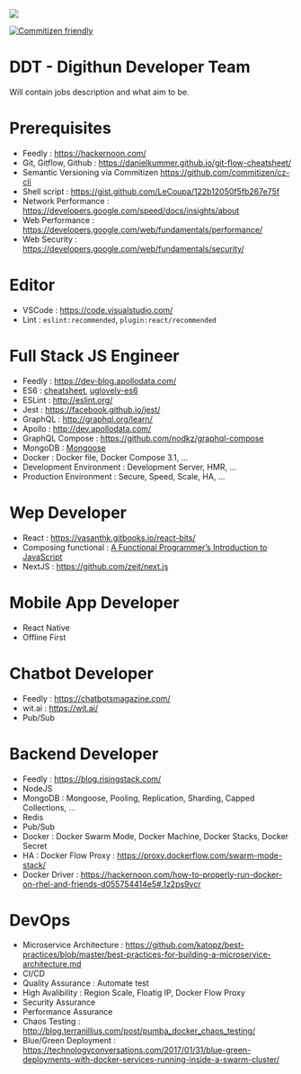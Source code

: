 ![](https://raw.githubusercontent.com/digithun/ddt/master/art/ddt.png)

[![Commitizen friendly](https://img.shields.io/badge/commitizen-friendly-brightgreen.svg)](http://commitizen.github.io/cz-cli/)

# DDT - Digithun Developer Team
Will contain jobs description and what aim to be.

# Prerequisites
- Feedly : https://hackernoon.com/
- Git, Gitflow, Github : https://danielkummer.github.io/git-flow-cheatsheet/
- Semantic Versioning via Commitizen https://github.com/commitizen/cz-cli
- Shell script : https://gist.github.com/LeCoupa/122b12050f5fb267e75f
- Network Performance : https://developers.google.com/speed/docs/insights/about
- Web Performance : https://developers.google.com/web/fundamentals/performance/
- Web Security : https://developers.google.com/web/fundamentals/security/

# Editor
- VSCode : https://code.visualstudio.com/
- Lint : `eslint:recommended`, `plugin:react/recommended`

# Full Stack JS Engineer
- Feedly : https://dev-blog.apollodata.com/
- ES6 : [cheatsheet](https://github.com/DrkSephy/es6-cheatsheet), [uglovely-es6](https://github.com/smmoosavi/uglovely-es6)
- ESLint : http://eslint.org/
- Jest : https://facebook.github.io/jest/
- GraphQL : http://graphql.org/learn/
- Apollo : http://dev.apollodata.com/
- GraphQL Compose : https://github.com/nodkz/graphql-compose
- MongoDB : [Mongoose](http://mongoosejs.com/)
- Docker : Docker file, Docker Compose 3.1, ...
- Development Environment : Development Server, HMR, ...
- Production Environment : Secure, Speed, Scale, HA, ...

# Wep Developer
- React : https://vasanthk.gitbooks.io/react-bits/
- Composing functional : [A Functional Programmer’s Introduction to JavaScript](https://medium.com/javascript-scene/a-functional-programmers-introduction-to-javascript-composing-software-d670d14ede30)
- NextJS : https://github.com/zeit/next.js

# Mobile App Developer
- React Native
- Offline First

# Chatbot Developer
- Feedly : https://chatbotsmagazine.com/
- wit.ai : https://wit.ai/
- Pub/Sub

# Backend Developer
- Feedly : https://blog.risingstack.com/
- NodeJS
- MongoDB : Mongoose, Pooling, Replication, Sharding, Capped Collections, ...
- Redis
- Pub/Sub
- Docker : Docker Swarm Mode, Docker Machine, Docker Stacks, Docker Secret
- HA : Docker Flow Proxy : https://proxy.dockerflow.com/swarm-mode-stack/
- Docker Driver : https://hackernoon.com/how-to-properly-run-docker-on-rhel-and-friends-d055754414e5#.1z2ps9ycr

# DevOps
- Microservice Architecture : https://github.com/katopz/best-practices/blob/master/best-practices-for-building-a-microservice-architecture.md
- CI/CD
- Quality Assurance : Automate test
- High Avalibility : Region Scale, Floatig IP, Docker Flow Proxy
- Security Assurance
- Performance Assurance
- Chaos Testing : http://blog.terranillius.com/post/pumba_docker_chaos_testing/
- Blue/Green Deployment : https://technologyconversations.com/2017/01/31/blue-green-deployments-with-docker-services-running-inside-a-swarm-cluster/
